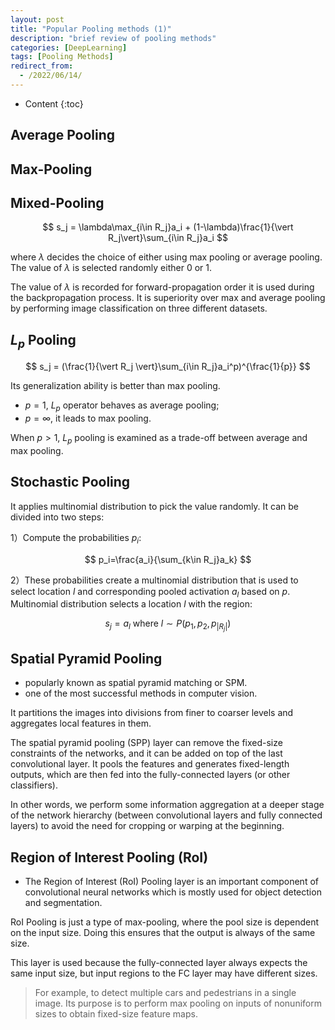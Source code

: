 ```yaml
---
layout: post
title: "Popular Pooling methods (1)"
description: "brief review of pooling methods"
categories: [DeepLearning]
tags: [Pooling Methods]
redirect_from:
  - /2022/06/14/
---
```


<head>
    <script src="https://cdn.mathjax.org/mathjax/latest/MathJax.js?config=TeX-AMS-MML_HTMLorMML" type="text/javascript"></script>
    <script type="text/x-mathjax-config">
        MathJax.Hub.Config({
            tex2jax: {
            skipTags: ['script', 'noscript', 'style', 'textarea', 'pre'],
            inlineMath: [['$','$']]
            }
        });
    </script>
</head>

- Content
{:toc}

## Average Pooling

## Max-Pooling

## Mixed-Pooling

$$
s_j = \lambda\max_{i\in R_j}a_i + (1-\lambda)\frac{1}{\vert R_j\vert}\sum_{i\in R_j}a_i
$$

where $\lambda$ decides the choice of either using max pooling or average pooling. The value of $\lambda$ is selected randomly either 0 or 1.

The value of $\lambda$ is recorded for forward-propagation order it is used during the backpropagation process. It is superiority over max and average pooling by performing image classification on three different datasets.

## $L_p$ Pooling

$$
s_j = (\frac{1}{\vert R_j \vert}\sum_{i\in R_j}a_i^p)^{\frac{1}{p}}
$$

Its generalization ability is better than max pooling.

- $p=1$, $L_p$ operator behaves as average pooling;
- $p=\infty$, it leads to max pooling.

When $p>1$, $L_p$ pooling is examined as a trade-off between average and max pooling.

## Stochastic Pooling

It applies multinomial distribution to pick the value randomly. It can be divided into two steps:

1）Compute the probabilities $p_i$:

$$
p_i=\frac{a_i}{\sum_{k\in R_j}a_k}
$$

2）These probabilities create a multinomial distribution that is used to select location $l$ and corresponding pooled activation $a_l$ based on $p$. Multinomial distribution selects a location $l$ with the region:

$$
s_j = a_l\text{ where }l\sim P(p_1, p_2, p_{\vert R_j\vert})
$$

## Spatial Pyramid Pooling

- popularly known as spatial pyramid matching or SPM.
- one of the most successful methods in computer vision.

It partitions the images into divisions from finer to coarser levels and aggregates local features in them.

The spatial pyramid pooling (SPP) layer can remove the fixed-size constraints of the networks, and it can be added on top of the last convolutional layer. It pools the features and generates fixed-length outputs, which are then fed into the fully-connected layers (or other classifiers).

In other words, we perform some information aggregation at a deeper stage of the network hierarchy (between convolutional layers and fully connected layers) to avoid the need for cropping or warping at the beginning.

## Region of Interest Pooling (RoI)

- The Region of Interest (RoI) Pooling layer is an important component of convolutional neural networks which is mostly used for object detection and segmentation.

RoI Pooling is just a type of max-pooling, where the pool size is dependent on the input size. Doing this ensures that the output is always of the same size.

This layer is used because the fully-connected layer always expects the same input size, but input regions to the FC layer may have different sizes.

> For example, to detect multiple cars and pedestrians in a single image. Its purpose is to perform max pooling on inputs of nonuniform sizes to obtain fixed-size feature maps.
